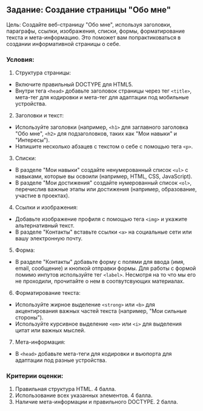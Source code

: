 Задание: Создание страницы "Обо мне"
---

Цель: Создайте веб-страницу "Обо мне", используя заголовки, параграфы, ссылки, изображения, списки, формы, форматирование текста и мета-информацию. Это поможет вам попрактиковаться в создании информативной страницы о себе.

### Условия:

1. Структура страницы:
  - Включите правильный DOCTYPE для HTML5.
  - Внутри тега `<head>` добавьте заголовок страницы через тег `<title>`, мета-тег для кодировки и мета-тег для адаптации под мобильные устройства.

2. Заголовки и текст:
  - Используйте заголовки (например, `<h1>` для заглавного заголовка "Обо мне", `<h2>` для подзаголовков, таких как "Мои навыки" и "Интересы").
  - Напишите несколько абзацев с текстом о себе с помощью тега `<p>`.

3. Списки:
  - В разделе "Мои навыки" создайте ненумерованный список `<ul>` с навыками, которые вы освоили (например, HTML, CSS, JavaScript).
  - В разделе "Мои достижения" создайте нумерованный список `<ol>`, перечислив важные этапы или достижения (например, образование, участие в проектах).

4. Ссылки и изображения:
  - Добавьте изображение профиля с помощью тега `<img>` и укажите альтернативный текст.
  - В разделе "Контакты" вставьте ссылки `<a>` на социальные сети или вашу электронную почту.

5. Форма:
  - В разделе "Контакты" добавьте форму с полями для ввода (имя, email, сообщение) и кнопкой отправки формы. Для работы с формой помимо инпутов используйте тег `<label>`. Несмотря на то что мы его не проходили, прочитайте о нем в соотвутсвующих материалах.

6. Форматирование текста:
  - Используйте жирное выделение `<strong>` или `<b>` для акцентирования важных частей текста (например, "Мои сильные стороны").
  - Используйте курсивное выделение `<em>` или `<i>` для выделения цитат или важных мыслей.

7. Мета-информация:
  - В `<head>` добавьте мета-теги для кодировки и вьюпорта для адаптации под разные устройства.

### Критерии оценки:

1. Правильная структура HTML. 4 балла.
2. Использование всех указанных элементов. 4 балла.
3. Наличие мета-информации и правильного DOCTYPE. 2 балла.
